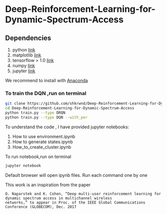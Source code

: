 # Deep-Reinforcement-Learning-for-Dynamic-Spectrum-Access

## Dependencies


1. python [link](https://www.python.org)
2. matplotlib [link](https://matplotlib.org/)
3. tensorflow > 1.0 [link](https://www.tensorflow.org/)
4. numpy [link](https://www.numpy.org/)
5. jupyter [link](http://jupyter.org/)

We recommend to install with [Anaconda](https://anaconda.org/anaconda/python) 


### To train the DQN ,run on terminal
```bash
git clone https://github.com/shkrwnd/Deep-Reinforcement-Learning-for-Dynamic-Spectrum-Access.git
cd Deep-Reinforcement-Learning-for-Dynamic-Spectrum-Access
python train.py --type DRQN
python train.py --type DQN --with_per
```

To understand the code , I have provided jupyter notebooks:
1. How to use environment.ipynb
2. How to generate states.ipynb
3. How_to_create_cluster.ipynb

To run notebook,run on terminal
```bash
jupyter notebook
```
Default browser will open ipynb files. Run each command one by one


This work is an inspiration from the paper
```
O. Naparstek and K. Cohen, “Deep multi-user reinforcement learning for dynamic spectrum access in multichannel wireless
networks,” to appear in Proc. of the IEEE Global Communications Conference (GLOBECOM), Dec. 2017
```




